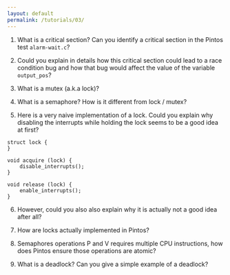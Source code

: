 ```yaml
---
layout: default
permalink: /tutorials/03/
---
```


1. What is a critical section? Can you identify a critical section in the Pintos test `alarm-wait.c`? 

2. Could you explain in details how this critical section could lead to a race condition bug and how that bug would affect the value of the variable `output_pos`? 

3. What is a mutex (a.k.a lock)?

4. What is a semaphore? How is it different from lock / mutex?

5. Here is a very naive implementation of a lock. Could you explain why disabling the interrupts while holding the lock seems to be a good idea at first? 

```
struct lock { 
} 

void acquire (lock) { 
    disable_interrupts();
} 

void release (lock) { 
    enable_interrupts(); 
}
```

6. However, could you also also explain why it is actually not a good idea after all?

7. How are locks actually implemented in Pintos?

8. Semaphores operations P and V requires multiple CPU instructions, how does Pintos ensure those operations are atomic?

9. What is a deadlock? Can you give a simple example of a deadlock?